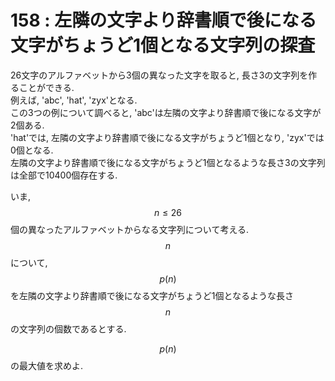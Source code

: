 # 158 : 左隣の文字より辞書順で後になる文字がちょうど1個となる文字列の探査

26文字のアルファベットから3個の異なった文字を取ると, 長さ3の文字列を作ることができる.  
例えば, 'abc', 'hat', 'zyx'となる.  
この3つの例について調べると, 'abc'は左隣の文字より辞書順で後になる文字が2個ある.  
'hat'では, 左隣の文字より辞書順で後になる文字がちょうど1個となり, 'zyx'では0個となる.  
左隣の文字より辞書順で後になる文字がちょうど1個となるような長さ3の文字列は全部で10400個存在する.

いま, $$n ≤ 26$$個の異なったアルファベットからなる文字列について考える.  
$$n$$について,$$p(n)$$を左隣の文字より辞書順で後になる文字がちょうど1個となるような長さ$$n$$の文字列の個数であるとする.

$$p(n)$$の最大値を求めよ.

